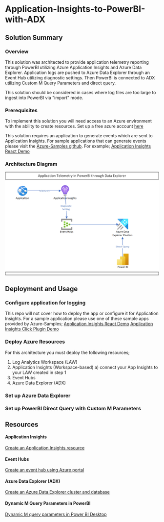 # Application-Insights-to-PowerBI-with-ADX

## Solution Summary
### Overview
This solution was architected to provide application telemetry reporting through PowerBI utilizing Azure Application Insights and Azure Data Explorer.  Application logs are pushed to Azure Data Explorer through an Event Hub utilizing diagnostic settings.  Then PowerBI is connected to ADX utilizing Custom M Query Parameters and direct query.

This solution should be considered in cases where log files are too large to ingest into PowerBI via "import" mode.

### Prerequisites
To implement this solution you will need access to an Azure environment with the ability to create resources.  Set up a free azure account [here](https://azure.microsoft.com/en-ca/free/search/?OCID=AIDcmmqz3gd78m_SEM_af052705cd091cba049645f7a218ed35:G:s&ef_id=af052705cd091cba049645f7a218ed35:G:s&msclkid=af052705cd091cba049645f7a218ed35)


This solution requires an application to generate events which are sent to Application Insights.  For sample applications that can generate events please visit the [Azure-Samples github](https://github.com/Azure-Samples).  For example; [Application Insights React Demo](https://github.com/Azure-Samples/application-insights-react-demo)

### Architecture Diagram
![Solution Architecture](https://github.com/rosscouldrey/Application-Insights-to-PowerBI-with-ADX/blob/2633b6ac066e5f6f39fc53035cf62c853041dbfa/Images/AppInsights%20to%20PowerBI%20using%20ADX%20Architecture.png)

## Deployment and Usage
### Configure application for logging

This repo will not cover how to deploy the app or configure it for Application Insights.  For a sample application please use one of these sample apps provided by Azure-Samples; 
[Application Insights React Demo](https://github.com/Azure-Samples/application-insights-react-demo)
[Application Insights Click Plugin Demo](https://github.com/Azure-Samples/Application-Insights-Click-Plugin-Demo)

### Deploy Azure Resources

For this architecture you must deploy the following resources;
1) Log Analytics Workspace (LAW)
2) Application Insights (Workspace-based)
      a) connect your App Insights to your LAW created in step 1
3) Event Hubs
4) Azure Data Explorer (ADX)

### Set up Azure Data Explorer

### Set up PowerBI Direct Query with Custom M Parameters

## Resources

#### Application Insights
[Create an Application Insights resource](https://docs.microsoft.com/en-us/azure/azure-monitor/app/create-workspace-resource)

#### Event Hubs
[Create an event hub using Azure portal](https://docs.microsoft.com/en-us/azure/event-hubs/event-hubs-create)

#### Azure Data Explorer (ADX)
[Create an Azure Data Explorer cluster and database](https://docs.microsoft.com/en-us/azure/data-explorer/create-cluster-database-portal)

#### Dynamic M Query Parameters in PowerBI
[Dynamic M query parameters in Power BI Desktop](https://docs.microsoft.com/en-us/power-bi/connect-data/desktop-dynamic-m-query-parameters)
